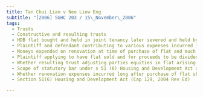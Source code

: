 ```yaml
---
title: Tan Chui Lian v Neo Liew Eng 
subtitle: "[2006] SGHC 203 / 15\_November\_2006"
tags:
  - Trusts
  - Constructive and resulting trusts
  - HDB flat bought and held in joint tenancy later severed and held by plaintiff and defendant as tenants-in-common
  - Plaintiff and defendant contributing to various expenses incurred in purchasing and renovating flat
  - Moneys expended on renovation at time of purchase of flat and much later
  - Plaintiff applying to have flat sold and for proceeds to be divided between parties according to ratio of parties\' contributions
  - Whether resulting trust adjusting parties equities in flat arising
  - Scope of statutory bar under s 51 (6) Housing and Development Act against interest in HDB flat arising from constructive or resulting trust
  - Whether renovation expenses incurred long after purchase of flat should be factored into determining equities of parties in flat
  - Section 51(6) Housing and Development Act (Cap 129, 2004 Rev Ed)

---
```


